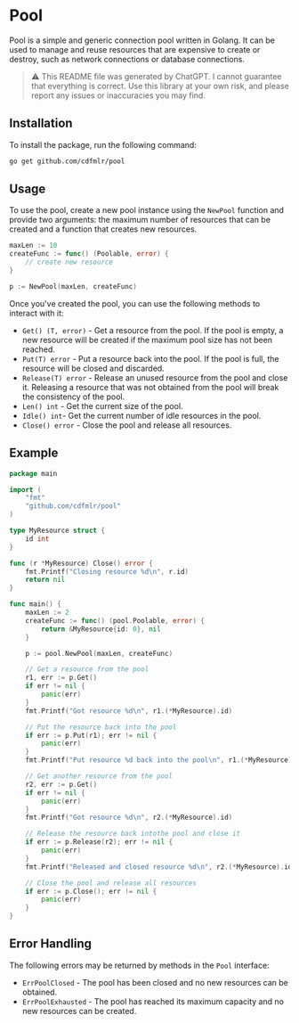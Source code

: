 # Pool

Pool is a simple and generic connection pool written in Golang. It can be used to manage and reuse resources that are expensive to create or destroy, such as network connections or database connections.

> ⚠️  This README file was generated by ChatGPT. I cannot guarantee that everything is correct. Use this library at your own risk, and please report any issues or inaccuracies you may find.

## Installation

To install the package, run the following command:

```bash
go get github.com/cdfmlr/pool
```

## Usage

To use the pool, create a new pool instance using the `NewPool` function and provide two arguments: the maximum number of resources that can be created and a function that creates new resources.

```go
maxLen := 10
createFunc := func() (Poolable, error) {
    // create new resource
}

p := NewPool(maxLen, createFunc)
```

Once you've created the pool, you can use the following methods to interact with it:

- `Get() (T, error)` - Get a resource from the pool. If the pool is empty, a new resource will be created if the maximum pool size has not been reached.
- `Put(T) error` - Put a resource back into the pool. If the pool is full, the resource will be closed and discarded.
- `Release(T) error` - Release an unused resource from the pool and close it. Releasing a resource that was not obtained from the pool will break the consistency of the pool.
- `Len() int` - Get the current size of the pool.
- `Idle() int`- Get the current number of idle resources in the pool.
- `Close() error` - Close the pool and release all resources.

## Example

```go
package main

import (
    "fmt"
    "github.com/cdfmlr/pool"
)

type MyResource struct {
    id int
}

func (r *MyResource) Close() error {
    fmt.Printf("Closing resource %d\n", r.id)
    return nil
}

func main() {
    maxLen := 2
    createFunc := func() (pool.Poolable, error) {
        return &MyResource{id: 0}, nil
    }

    p := pool.NewPool(maxLen, createFunc)

    // Get a resource from the pool
    r1, err := p.Get()
    if err != nil {
        panic(err)
    }
    fmt.Printf("Got resource %d\n", r1.(*MyResource).id)

    // Put the resource back into the pool
    if err := p.Put(r1); err != nil {
        panic(err)
    }
    fmt.Printf("Put resource %d back into the pool\n", r1.(*MyResource).id)

    // Get another resource from the pool
    r2, err := p.Get()
    if err != nil {
        panic(err)
    }
    fmt.Printf("Got resource %d\n", r2.(*MyResource).id)

    // Release the resource back intothe pool and close it
    if err := p.Release(r2); err != nil {
        panic(err)
    }
    fmt.Printf("Released and closed resource %d\n", r2.(*MyResource).id)

    // Close the pool and release all resources
    if err := p.Close(); err != nil {
        panic(err)
    }
}
``` 

## Error Handling

The following errors may be returned by methods in the `Pool` interface:

- `ErrPoolClosed` - The pool has been closed and no new resources can be obtained.
- `ErrPoolExhausted` - The pool has reached its maximum capacity and no new resources can be created.

